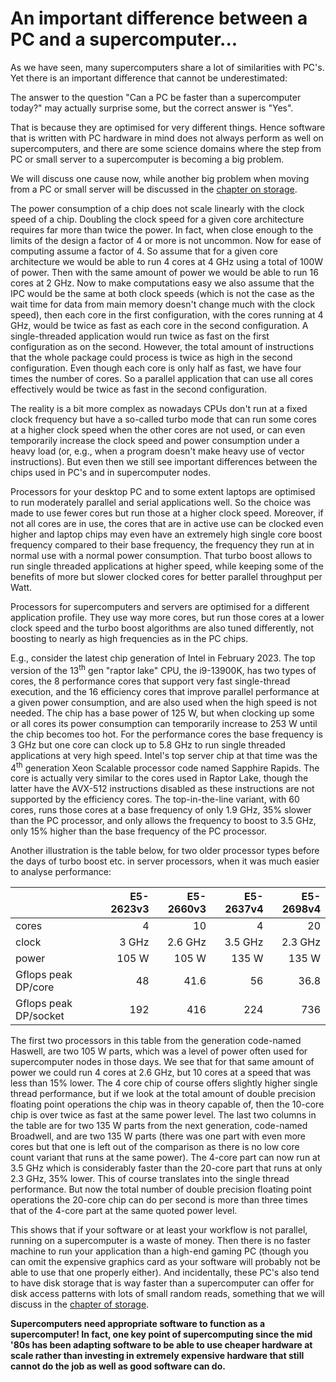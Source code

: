 # An important difference between a PC and a supercomputer...

As we have seen, many supercomputers share a lot of similarities with 
PC's. Yet there is an important difference that cannot be underestimated:

The answer to the question "Can a PC be faster than a supercomputer today?" may
actually surprise some, but the correct answer is "Yes". 

That is because they are optimised for very different things. Hence software
that is written with PC hardware in mind does not always perform as well on
supercomputers, and there are some science domains where the step from PC
or small server to a supercomputer is becoming a big problem.

We will discuss one cause now, while another big problem when moving from
a PC or small server will be discussed in the 
[chapter on storage](../C04_Storage/index.md).

The power consumption of a chip does not scale linearly with the clock speed of
a chip. Doubling the clock speed for a given core architecture requires far
more than twice the power. In fact, when close enough to the limits of the 
design a factor of 4 or more is not uncommon. Now for ease of computing assume
a factor of 4. So assume that for a given core architecture we would be able to run
4 cores at 4 GHz using a total of 100W of power. Then with the same amount of power
we would be able to run 16 cores at 2 GHz. Now to make computations easy we also assume 
that the IPC would be the same at both clock speeds (which is not the case as 
the wait time for data from main memory doesn't change much with the clock speed),
then each core in the first configuration, with the cores running at 4 GHz, would
be twice as fast as each core in the second configuration. A single-threaded
application would run twice as fast on the first configuration as on the second.
However, the total amount of instructions that the whole package could process
is twice as high in the second configuration. Even though each core is only half 
as fast, we have four times the number of cores. So a parallel application that can
use all cores effectively would be twice as fast in the second configuration.

The reality is a bit more complex as nowadays CPUs don't run at a fixed clock
frequency but have a so-called turbo mode that can run some cores at a higher clock
speed when the other cores are not used, or can even temporarily increase the clock 
speed and power consumption under a heavy load (or, e.g., when a program doesn't make
heavy use of vector instructions). But even then we still see important differences
between the chips used in PC's and in supercomputer nodes.

Processors for your desktop PC and to some extent laptops are optimised to run moderately
parallel and serial applications well. So the choice was made to use fewer cores but run
those at a higher clock speed. Moreover, if not all cores are in use, the cores that are
in active use can be clocked even higher and laptop chips may even have an extremely high
single core boost frequency compared to their base frequency, the frequency they run at 
in normal use with a normal power consumption. That turbo boost allows to run single 
threaded applications at higher speed, while keeping some of the benefits of more but
slower clocked cores for better parallel throughput per Watt.

Processors for supercomputers and servers are optimised for a different application profile.
They use way more cores, but run those cores at a lower clock speed and the turbo boost
algorithms are also tuned differently, not boosting to nearly as high frequencies as in the
PC chips. 

E.g., consider the latest chip generation of Intel in February 2023. The top version of the
13<sup>th</sup> gen "raptor lake" CPU, the i9-13900K, has two types of cores, the 8 performance 
cores that support very fast single-thread execution, and the 16 efficiency cores that 
improve parallel performance at a given power consumption, and are also used when the high
speed is not needed. The chip has a base power of 125 W, but when clocking up some or all
cores its power consumption can temporarily increase to 253 W until the chip becomes too hot.
For the performance cores the base frequency is 3 GHz but one core can clock up to 5.8 GHz 
to run single threaded applications at very high speed. Intel's top server chip at that time
was the 4<sup>th</sup> generation Xeon Scalable processor code named Sapphire Rapids. 
The core is actually very similar to the cores used in Raptor Lake, though the latter have 
the AVX-512 instructions disabled as these instructions are not supported by the 
efficiency cores. The top-in-the-line variant, with 60 cores, runs those cores at a base
frequency of only 1.9 GHz, 35% slower than the PC processor, and only allows the frequency 
to boost to 3.5 GHz, only 15% higher than the base frequency of the PC processor. 

Another illustration is the table below, for two older processor types before the days
of turbo boost etc. in server processors, when it was much easier to analyse performance:

<center>

|                       | E5-2623v3 | E5-2660v3 | E5-2637v4 | E5-2698v4 |
|:----------------------|----------:|----------:|----------:|----------:|
| cores                 | 4         | 10        | 4         | 20        |
| clock                 | 3 GHz     | 2.6 GHz   | 3.5 GHz   | 2.3 GHz   |
| power                 | 105 W     | 105 W     | 135 W     | 135 W     |
| Gflops peak DP/core   | 48        | 41.6      | 56        | 36.8      |
| Gflops peak DP/socket | 192       | 416       | 224       | 736       | 

</center>

The first two processors in this table from the generation code-named Haswell, 
are two 105 W parts, which was a level of power often used for supercomputer
nodes in those days. We see that for that same amount of power we could run
4 cores at 2.6 GHz, but 10 cores at a speed that was less than 15% lower. 
The 4 core chip of course offers slightly higher single thread performance,
but if we look at the total amount of double precision floating point 
operations the chip was in theory capable of, then the 10-core chip is over
twice as fast at the same power level. The last two columns in the table are for
two 135 W parts from the next generation, code-named Broadwell, and are two
135 W parts (there was one part with even more cores but that one is left out
of the comparison as there is no low core count variant that runs at the same
power). The 4-core part can now run at 3.5 GHz which is considerably faster
than the 20-core part that runs at only 2.3 GHz, 35% lower. This of course
translates into the single thread performance. But now the total number of 
double precision floating point operations the 20-core chip can do per second is 
more than three times that of the 4-core part at the same quoted power level.

This shows that if your software or at least your workflow is not parallel, running
on a supercomputer is a waste of money. Then there is no faster machine to run your
application than a high-end gaming PC (though you can omit the expensive graphics card
as your software will probably not be able to use that one properly either). 
And incidentally, these PC's also tend to have disk storage that is way faster than
a supercomputer can offer for disk access patterns with lots of small random reads,
something that we will discuss in the 
[chapter of storage](../C04_Storage/index.md).

**Supercomputers need appropriate software to function as a supercomputer! 
In fact, one key point of supercomputing since the mid '80s has been adapting 
software to be able to use cheaper hardware at scale rather than investing
in extremely expensive hardware that still cannot do the job as well as
good software can do.**